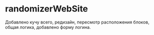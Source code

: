 # randomizerWebSite
Добавлено кучу всего, редизайн, пересмотр расположения блоков, общая логика, добавлено форму логина.
